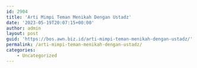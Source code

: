 ```yaml
---
id: 2904
title: 'Arti Mimpi Teman Menikah Dengan Ustadz'
date: '2023-05-19T20:07:15+00:00'
author: admin
layout: post
guid: 'https://bos.awn.biz.id/arti-mimpi-teman-menikah-dengan-ustadz/'
permalink: /arti-mimpi-teman-menikah-dengan-ustadz/
categories:
    - Uncategorized
---
```


